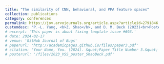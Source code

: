 ```yaml
---
title: "The similarity of CNN, behavioral, and PPA feature spaces"
collection: publications
category: conferences
permalink: https://jov.arvojournals.org/article.aspx?articleid=2791846
customdesc: 'P.-L. Yang, <b>Z. Shao</b>, and D. M. Beck (2023)<br>Poster presented at Vision Science Society (VSS), St. Pete Beach, FL.'
# excerpt: 'This paper is about fixing template issue #693.'
# date: 2024-02-17
# venue: 'GitHub Journal of Bugs'
# paperurl: 'http://academicpages.github.io/files/paper3.pdf'
# citation: 'Your Name, You. (2024). &quot;Paper Title Number 3.&quot; <i>GitHub Journal of Bugs</i>. 1(3).'
# posterurl: '/files/2023_VSS_poster_ShaoBeck.pdf'
---
```


